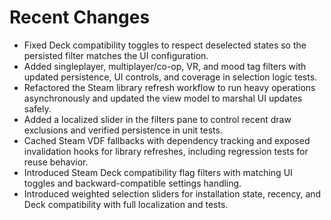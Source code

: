 # Recent Changes

- Fixed Deck compatibility toggles to respect deselected states so the persisted filter matches the UI configuration.
- Added singleplayer, multiplayer/co-op, VR, and mood tag filters with updated persistence, UI controls, and coverage in selection logic tests.
- Refactored the Steam library refresh workflow to run heavy operations asynchronously and updated the view model to marshal UI updates safely.
- Added a localized slider in the filters pane to control recent draw exclusions and verified persistence in unit tests.
- Cached Steam VDF fallbacks with dependency tracking and exposed invalidation hooks for library refreshes, including regression tests for reuse behavior.
- Introduced Steam Deck compatibility flag filters with matching UI toggles and backward-compatible settings handling.
- Introduced weighted selection sliders for installation state, recency, and Deck compatibility with full localization and tests.
